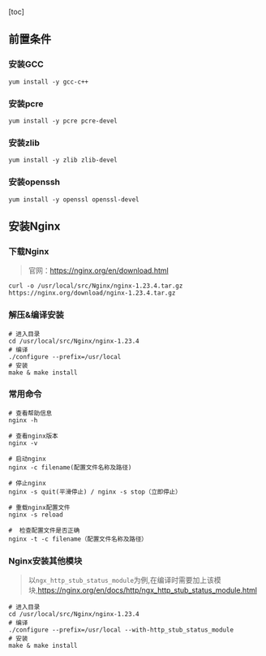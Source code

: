 
[toc]

## 前置条件

### 安装GCC

```
yum install -y gcc-c++
```

### 安装pcre

```
yum install -y pcre pcre-devel
```

### 安装zlib

```
yum install -y zlib zlib-devel
```

### 安装openssh

```
yum install -y openssl openssl-devel
```

## 安装Nginx
### 下载Nginx

> 官网：https://nginx.org/en/download.html

```
curl -o /usr/local/src/Nginx/nginx-1.23.4.tar.gz https://nginx.org/download/nginx-1.23.4.tar.gz
```

### 解压&编译安装

```
# 进入目录
cd /usr/local/src/Nginx/nginx-1.23.4
# 编译
./configure --prefix=/usr/local
# 安装
make & make install
```

### 常用命令

```
# 查看帮助信息
nginx -h

# 查看nginx版本
nginx -v

# 启动nginx
nginx -c filename(配置文件名称及路径)

# 停止nginx
nginx -s quit(平滑停止) / nginx -s stop（立即停止）

# 重载nginx配置文件
nginx -s reload

#  检查配置文件是否正确
nginx -t -c filename（配置文件名称及路径）
```
### Nginx安装其他模块
> 以`ngx_http_stub_status_module`为例,在编译时需要加上该模块,https://nginx.org/en/docs/http/ngx_http_stub_status_module.html
```
# 进入目录
cd /usr/local/src/Nginx/nginx-1.23.4
# 编译
./configure --prefix=/usr/local --with-http_stub_status_module
# 安装
make & make install
```
